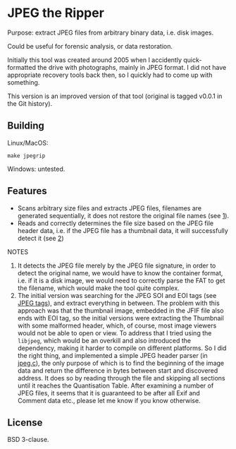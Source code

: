 # JPEG the Ripper

Purpose: extract JPEG files from arbitrary binary data, i.e. disk images.

Could be useful for forensic analysis, or data restoration.

Initially this tool was created around 2005 when I accidently quick-formatted
the drive with photographs, mainly in JPEG format.  I did not have appropriate
recovery tools back then, so I quickly had to come up with something.

This version is an improved version of that tool (original is tagged v0.0.1 in
the Git history).

## Building

Linux/MacOS:

```shell
make jpegrip
```

Windows: untested.

## Features

- Scans arbitrary size files and extracts JPEG files, filenames are generated
  sequentially, it does not restore the original file names (see [1]).
- Reads and correctly determines the file size based on the JPEG file header
  data, i.e. if the JPEG file has a thumbnail data, it will successfully detect
  it (see [2])

NOTES
1. It detects the JPEG file merely by the JPEG file signature, in order to
   detect the original name, we would have to know the container format, i.e. if
   it is a disk image, we would need to correctly parse the FAT to get the
   filename, which would make the tool quite complex.
2. The initial version was searching for the JPEG SOI and EOI tags (see [JPEG
   tags][1]), and extract everything in between.  The problem with this approach
   was that the thumbnail image, embedded in the JFIF file also ends with EOI
   tag, so the initial versions were extracting the Thumbnail with some
   malformed header, which, of course, most image viewers would not be able to
   open or view.  To address that I tried using the `libjpeg`, which would be an
   overkill and also introduced the dependency, making it harder to compile on
   different platforms.  So I did the right thing, and implemented a simple JPEG
   header parser (in [jpeg.c][2]), the only purpose of which is to find the
   beginning of the image data and return the difference in bytes between start
   and discovered address.  It does so by reading through the file and skipping
   all sections until it reaches the Quantisation Table.  After examining a
   number of JPEG files, it seems that it is guaranteed to be after all Exif and
   Comment data etc., please let me know if you know otherwise.

## License
BSD 3-clause.

[1]: https://www.digicamsoft.com/itu/itu-t81-36.html
[2]: jpeg.c
